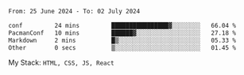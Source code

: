 <!--START_SECTION:waka-->

```txt
From: 25 June 2024 - To: 02 July 2024

conf         24 mins         ████████████████▓░░░░░░░░   66.04 %
PacmanConf   10 mins         ██████▓░░░░░░░░░░░░░░░░░░   27.18 %
Markdown     2 mins          █▒░░░░░░░░░░░░░░░░░░░░░░░   05.33 %
Other        0 secs          ▒░░░░░░░░░░░░░░░░░░░░░░░░   01.45 %
```

<!--END_SECTION:waka-->
My Stack: `HTML, CSS, JS, React`
